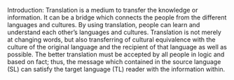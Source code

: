 Introduction:
Translation is a medium to transfer the knowledge or information. It can be a bridge which connects the people from the different languages and cultures. By using translation, people can learn and understand each other’s languages and cultures. Translation is not merely at changing words, but also transferring of cultural equivalence with the culture of the original language and the recipient of that language as well as possible. The better translation must be accepted by all people in logic and based on fact; thus, the message which contained in the source language (SL) can satisfy the target language (TL) reader with the information within.
